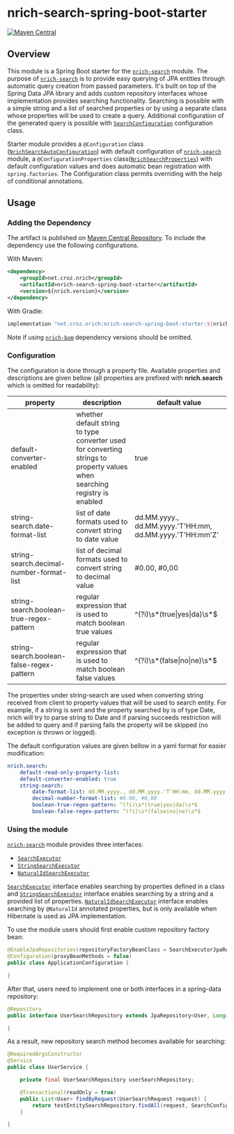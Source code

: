 # nrich-search-spring-boot-starter

[![Maven Central](https://maven-badges.herokuapp.com/maven-central/net.croz.nrich/nrich-search-spring-boot-starter/badge.svg?color=blue)](https://maven-badges.herokuapp.com/maven-central/net.croz.nrich/nrich-search-spring-boot-starter)

## Overview

This module is a Spring Boot starter for the [`nrich-search`][nrich-search-url] module.
The purpose of [`nrich-search`][nrich-search-url] is to provide easy querying of JPA entities through automatic query creation from passed parameters.
It's built on top of the Spring Data JPA library and adds custom repository interfaces whose implementation provides searching functionality.
Searching is possible with a simple string and a list of searched properties or by using a separate class whose properties will be used to create a query.
Additional configuration of the generated query is possible with [`SearchConfiguration`][search-configuration-url] configuration class.

Starter module provides a `@Configuration` class ([`NrichSearchAutoConfiguration`][nrich-search-auto-configuration-url]) with default configuration of [`nrich-search`][nrich-search-url] module,
a `@ConfigurationProperties` class([`NrichSearchProperties`][nrich-search-properties-url]) with default configuration values and does automatic bean registration with `spring.factories`.
The Configuration class permits overriding with the help of conditional annotations.

## Usage

### Adding the Dependency

The artifact is published on [Maven Central Repository](https://search.maven.org/). To include the dependency use the following configurations.

With Maven:

```xml
<dependency>
    <groupId>net.croz.nrich</groupId>
    <artifactId>nrich-search-spring-boot-starter</artifactId>
    <version>${nrich.version}</version>
</dependency>
```

With Gradle:

```groovy
implementation "net.croz.nrich:nrich-search-spring-boot-starter:${nrich.version}"
```

Note if using [`nrich-bom`][nrich-bom-url] dependency versions should be omitted.

### Configuration

The configuration is done through a property file. Available properties and descriptions are given bellow (all properties are prefixed with **nrich.search** which is omitted for readability):

| property                                  | description                                                                                                                | default value                                            |
|-------------------------------------------|----------------------------------------------------------------------------------------------------------------------------|----------------------------------------------------------|
| default-converter-enabled                 | whether default string to type converter used for converting strings to property values when searching registry is enabled | true                                                     |
| string-search.date-format-list            | list of date formats used to convert string to date value                                                                  | dd.MM.yyyy., dd.MM.yyyy.'T'HH:mm, dd.MM.yyyy.'T'HH:mm'Z' |
| string-search.decimal-number-format-list  | list of decimal formats used to convert string to decimal value                                                            | #0.00, #0,00                                             |
| string-search.boolean-true-regex-pattern  | regular expression that is used to match boolean true values                                                               | ^(?i)\s*(true&#124;yes&#124;da)\s*$                      |
| string-search.boolean-false-regex-pattern | regular expression that is used to match boolean false values                                                              | ^(?i)\s*(false&#124;no&#124;ne)\s*$                      |

The properties under string-search are used when converting string received from client to property values that will be used to search entity.
For example, if a string is sent and the property searched by is of type Date, nrich will try to parse string to Date and if parsing succeeds
restriction will be added to query and if parsing fails the property will be skipped (no exception is thrown or logged).

The default configuration values are given bellow in a yaml format for easier modification:

```yaml
nrich.search:
    default-read-only-property-list:
    default-converter-enabled: true
    string-search:
        date-format-list: dd.MM.yyyy., dd.MM.yyyy.'T'HH:mm, dd.MM.yyyy.'T'HH:mm'Z'
        decimal-number-format-list: #0.00, #0,00
        boolean-true-regex-pattern: ^(?i)\s*(true|yes|da)\s*$
        boolean-false-regex-pattern: ^(?i)\s*(false|no|ne)\s*$
```

### Using the module

[`nrich-search`][nrich-search-url] module provides three interfaces:

- [`SearchExecutor`][search-executor-url]
- [`StringSearchExecutor`][string-search-executor-url]
- [`NaturalIdSearchExecutor`][natural-id-search-executor-url]

[`SearchExecutor`][search-executor-url] interface enables searching by properties defined in a class and [`StringSearchExecutor`][string-search-executor-url] interface enables searching by
a string and a provided list of properties. [`NaturalIdSearchExecutor`][natural-id-search-executor-url] interface enables searching by `@NaturalId` annotated properties, but is only available when
Hibernate is used as JPA implementation.

To use the module users should first enable custom repository factory bean:

```java
@EnableJpaRepositories(repositoryFactoryBeanClass = SearchExecutorJpaRepositoryFactoryBean.class)
@Configuration(proxyBeanMethods = false)
public class ApplicationConfiguration {

}
```

After that, users need to implement one or both interfaces in a spring-data repository:

```java
@Repository
public interface UserSearchRepository extends JpaRepository<User, Long>, SearchExecutor<User>, StringSearchExecutor<User>, NaturalIdSearchExecutor<User> {

}
```

As a result, new repository search method becomes available for searching:

```java
@RequiredArgsConstructor
@Service
public class UserService {

    private final UserSearchRepository userSearchRepository;

    @Transactional(readOnly = true)
    public List<User> findByRequest(UserSearchRequest request) {
        return testEntitySearchRepository.findAll(request, SearchConfiguration.emptyConfiguration());
    }

}
```

[//]: # (Reference links for readability)

[nrich-search-url]: ../nrich-search/README.md

[search-configuration-url]: ../nrich-search-api/src/main/java/net/croz/nrich/search/api/model/SearchConfiguration.java

[nrich-search-auto-configuration-url]: src/main/java/net/croz/nrich/search/starter/configuration/NrichSearchAutoConfiguration.java

[nrich-search-properties-url]: ../nrich-search-spring-boot-starter/src/main/java/net/croz/nrich/search/starter/properties/NrichSearchProperties.java

[nrich-bom-url]: ../nrich-bom/README.md

[search-executor-url]: ../nrich-search-repository-api/src/main/java/net/croz/nrich/search/api/repository/SearchExecutor.java

[string-search-executor-url]: ../nrich-search-repository-api/src/main/java/net/croz/nrich/search/api/repository/StringSearchExecutor.java

[natural-id-search-executor-url]: ../nrich-search-repository-api/src/main/java/net/croz/nrich/search/api/repository/NaturalIdSearchExecutor.java
